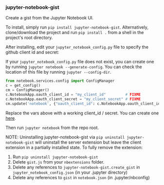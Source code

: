 ### jupyter-notebook-gist

Create a gist from the Jupyter Notebook UI.

To install, simply run `pip install jupyter-notebook-gist`. Alternatively, clone/download the project and run `pip install .` from a shell in the project's root directory.

After installing, edit your `jupyter_notebook_config.py` file to specify the github client id and secret:

If your `jupyter_notebook_config.py` file does not exist, you can create one by running `jupyter notebook --generate-config`. You can check the location of this file by running `jupyter --config-dir`.

```python
from notebook.services.config import ConfigManager
c = get_config()
cm = ConfigManager()
c.NotebookApp.oauth_client_id = "my_client_id"         # FIXME
c.NotebookApp.oauth_client_secret = "my_client_secret" # FIXME
cm.update('notebook', {"oauth_client_id": c.NotebookApp.oauth_client_id})
```

Replace the vars above with a working client_id / secret. You can create one
[here](https://github.com/settings/applications).

Then run `jupyter notebook` from the repo root.

NOTE: Uninstalling jupyter-notebook-gist via `pip uninstall jupyter-notebook-gist` will uninstall the server extension but leave the client extension in a partially installed state. To fully remove the extension:

1. Run `pip uninstall jupyter-notebook-gist`
2. Delete `gist.js` from your `nbextensions` folder.
3. Delete any references to `jupyter-notebook-gist.create_gist` in `jupyter_notebook_config.json` (in your .jupyter directory)
4. Delete any references to `gist` in `notebook.json` (in .jupyter/nbconfig)
